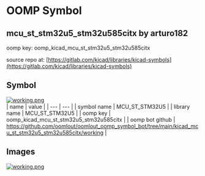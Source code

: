 # OOMP Symbol  
## mcu_st_stm32u5_stm32u585citx  by arturo182  
  
oomp key: oomp_kicad_mcu_st_stm32u5_stm32u585citx  
  
source repo at: [https://gitlab.com/kicad/libraries/kicad-symbols](https://gitlab.com/kicad/libraries/kicad-symbols)  
## Symbol  
  
[![working.png](working_600.png)](working.png)  
| name | value | 
| --- | --- | 
| symbol name | MCU_ST_STM32U5 | 
| library name | MCU_ST_STM32U5 | 
| oomp key | oomp_kicad_mcu_st_stm32u5_stm32u585citx | 
| oomp bot github | https://github.com/oomlout/oomlout_oomp_symbol_bot/tree/main/kicad_mcu_st_stm32u5_stm32u585citx/working | 
## Images  
  
[![working.png](working_140.png)](working.png)  
